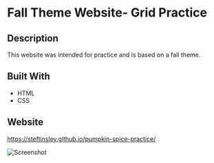 # Fall Theme Website- Grid Practice 

## Description
This website was intended for practice and is based on a fall theme. 

## Built With
* HTML
* CSS 


## Website
https://steftinsley.github.io/pumpkin-spice-practice/

![Screenshot](https://github.com/steftinsley/pumpkin-spice-practice/blob/main/assets/images/pumpkin-spice.png)
